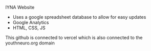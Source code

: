 IYNA Website
- Uses a google spreadsheet database to allow for easy updates
- Google Analytics
- HTML, CSS, JS

This github is connected to vercel which is also connected to the youthneuro.org domain
